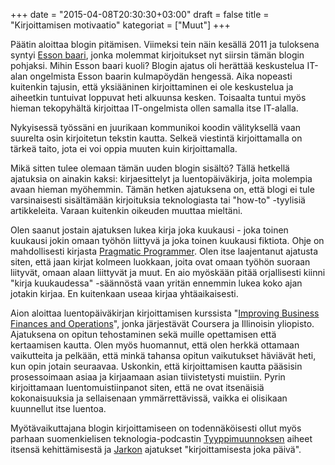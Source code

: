+++
date = "2015-04-08T20:30:30+03:00"
draft = false
title = "Kirjoittamisen motivaatio"
kategoriat = ["Muut"]
+++

Päätin aloittaa blogin pitämisen. Viimeksi tein näin kesällä 2011 ja tuloksena syntyi [Esson baari](http://essonbaari.blogspot.fi), jonka molemmat kirjoitukset nyt siirsin tämän blogin pohjaksi. Mihin Esson baari kuoli? Blogin ajatus oli herättää keskustelua IT-alan ongelmista Esson baarin kulmapöydän hengessä. Aika nopeasti kuitenkin tajusin, että yksiääninen kirjoittaminen ei ole keskustelua ja aiheetkin tuntuivat loppuvat heti alkuunsa kesken. Toisaalta tuntui myös hieman tekopyhältä kirjoittaa IT-ongelmista ollen samalla itse IT-alalla.

Nykyisessä työssäni en juurikaan kommunikoi koodin välityksellä vaan suurelta osin kirjoitetun tekstin kautta. Selkeä viestintä kirjoittamalla on tärkeä taito, jota ei voi oppia muuten kuin kirjoittamalla.

Mikä sitten tulee olemaan tämän uuden blogin sisältö? Tällä hetkellä ajatuksia on ainakin kaksi: kirjaesittelyt ja luentopäiväkirja, joita molempia avaan hieman myöhemmin. Tämän hetken ajatuksena on, että blogi ei tule varsinaisesti sisältämään kirjoituksia teknologiasta tai "how-to" -tyylisiä artikkeleita. Varaan kuitenkin oikeuden muuttaa mieltäni.

Olen saanut jostain ajatuksen lukea kirja joka kuukausi - joka toinen kuukausi jokin omaan työhön liittyvä ja joka toinen kuukausi fiktiota. Ohje on mahdollisesti kirjasta [Pragmatic Programmer](http://www.amazon.com/The-Pragmatic-Programmer-Journeyman-Master/dp/020161622X). Olen itse laajentanut ajatusta siten, että jaan kirjat kolmeen luokkaan, joita ovat omaan työhön suoraan liityvät, omaan alaan liittyvät ja muut. En aio myöskään pitää orjallisesti kiinni "kirja kuukaudessa" -säännöstä vaan yritän ennemmin lukea koko ajan jotakin kirjaa. En kuitenkaan useaa kirjaa yhtäaikaisesti.

Aion aloittaa luentopäiväkirjan kirjoittamisen kurssista "[Improving Business Finances and Operations](https://www.coursera.org/specialization/businessoperations/22)", jonka järjestävät Coursera ja Illinoisin yliopisto. Ajatuksena on opitun tehostaminen sekä muille opettamisen että kertaamisen kautta. Olen myös huomannut, että olen herkkä ottamaan vaikutteita ja pelkään, että minkä tahansa opitun vaikutukset häviävät heti, kun opin jotain seuraavaa. Uskonkin, että kirjoittamisen kautta pääsisin prosessoimaan asiaa ja kirjaamaan asian tiivistetysti muistiin. Pyrin kirjoittamaan luentomuistiinpanot siten, että ne ovat itsenäisiä kokonaisuuksia ja sellaisenaan ymmärrettävissä, vaikka ei olisikaan kuunnellut itse luentoa.

Myötävaikuttajana blogin kirjoittamiseen on todennäköisesti ollut myös parhaan suomenkielisen teknologia-podcastin [Tyyppimuunnoksen](http://tyyppimuunnos.fi/) aiheet itsensä kehittämisestä ja [Jarkon](https://twitter.com/jarkko) ajatukset "kirjoittamisesta joka päivä".
